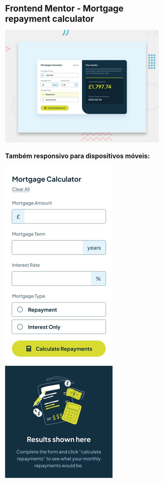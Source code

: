 # Frontend Mentor - Mortgage repayment calculator

![Design preview for the Mortgage repayment calculator coding challenge](./preview.jpg)

## Também responsivo para dispositivos móveis:

![alt text](design/mobile-design-empty.jpg)
